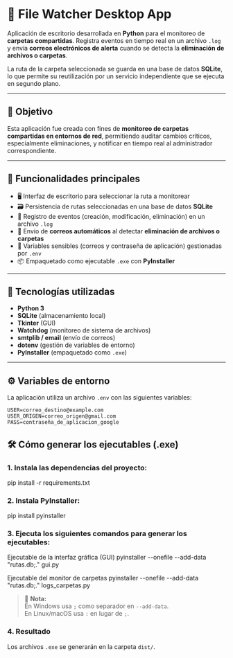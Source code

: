 # 📂 File Watcher Desktop App

Aplicación de escritorio desarrollada en **Python** para el monitoreo de **carpetas compartidas**. Registra eventos en tiempo real en un archivo `.log` y envía **correos electrónicos de alerta** cuando se detecta la **eliminación de archivos o carpetas**.

La ruta de la carpeta seleccionada se guarda en una base de datos **SQLite**, lo que permite su reutilización por un servicio independiente que se ejecuta en segundo plano.

---

## 🎯 Objetivo

Esta aplicación fue creada con fines de **monitoreo de carpetas compartidas en entornos de red**, permitiendo auditar cambios críticos, especialmente eliminaciones, y notificar en tiempo real al administrador correspondiente.

---

## 🚀 Funcionalidades principales

- 🖥️ Interfaz de escritorio para seleccionar la ruta a monitorear
- 🗃️ Persistencia de rutas seleccionadas en una base de datos **SQLite**
- 📄 Registro de eventos (creación, modificación, eliminación) en un archivo `.log`
- 📧 Envío de **correos automáticos** al detectar **eliminación de archivos o carpetas**
- 🔐 Variables sensibles (correos y contraseña de aplicación) gestionadas por `.env`
- 📦 Empaquetado como ejecutable `.exe` con **PyInstaller**

---

## 🧱 Tecnologías utilizadas

- **Python 3**
- **SQLite** (almacenamiento local)
- **Tkinter** (GUI)
- **Watchdog** (monitoreo de sistema de archivos)
- **smtplib / email** (envío de correos)
- **dotenv** (gestión de variables de entorno)
- **PyInstaller** (empaquetado como `.exe`)

---

## ⚙️ Variables de entorno

La aplicación utiliza un archivo `.env` con las siguientes variables:


```env
USER=correo_destino@example.com
USER_ORIGEN=correo_origen@gmail.com
PASS=contraseña_de_aplicacion_google
```
## 🛠️ Cómo generar los ejecutables (.exe)

### 1. Instala las dependencias del proyecto:

pip install -r requirements.txt

### 2. Instala PyInstaller:

pip install pyinstaller

### 3. Ejecuta los siguientes comandos para generar los ejecutables:
Ejecutable de la interfaz gráfica (GUI)
pyinstaller --onefile --add-data "rutas.db;." gui.py

Ejecutable del monitor de carpetas
pyinstaller --onefile --add-data "rutas.db;." logs_carpetas.py


> 🛑 **Nota:**  
> En Windows usa `;` como separador en `--add-data`.  
> En Linux/macOS usa `:` en lugar de `;`.

### 4. Resultado

Los archivos `.exe` se generarán en la carpeta `dist/`.

